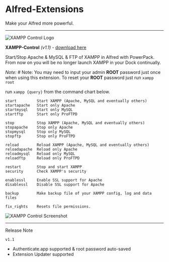 # Alfred-Extensions

Make your Alfred more powerful.

* * *

![XAMPP Control Logo][1]

**XAMPP-Control** *(v1.1)* - [download here][2]

Start/Stop Apache & MySQL & FTP of XAMPP in Alfred with PowerPack. From now on you will be no longer launch XAMPP in your Dock continually.

*Note:* # Note: You may need to input your admin **ROOT** password just once when using this extension. To reset your **ROOT** password just run `xampp root`

run `xampp {query}` from the command chart below.

    start         Start XAMPP (Apache, MySQL and eventually others)
    startapache   Start only Apache
    startmysql    Start only MySQL
    startftp      Start only ProFTPD
    
    stop          Stop XAMPP (Apache, MySQL and eventually others)
    stopapache    Stop only Apache
    stopmysql     Stop only MySQL
    stopftp       Stop only ProFTPD
    
    reload        Reload XAMPP (Apache, MySQL and eventually others)
    reloadapache  Reload only Apache
    reloadmysql   Reload only MySQL
    reloadftp     Reload only ProFTPD
    
    restart       Stop and start XAMPP
    security      Check XAMPP's security
    
    enablessl     Enable SSL support for Apache
    disablessl    Disable SSL support for Apache
    
    backup        Make backup file of your XAMPP config, log and data files
    
    fix_rights    Resets file permissions.
    

![XAMPP Control Screenshot][3]

* * *

Release Note

`v1.1`

* Authenticate.app supported & root password auto-saved
* Extension Updater supported

 [1]: https://github.com/hzlzh/Alfred-Extensions/raw/master/XAMPP-Control/icon.png "XAMPP Control for Alfred Logo"
 [2]: https://github.com/hzlzh/Alfred-Extensions/raw/master/XAMPP-Control.alfredextension "XAMPP Control Download Link"
 [3]: https://github.com/hzlzh/Alfred-Extensions/raw/master/XAMPP-Control/screenshot.png "XAMPP Control for Alfred Screenshot"